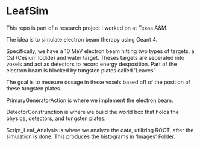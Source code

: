 # LeafSim

This repo is part of a research project I worked on at Texas A&M.

The idea is to simulate electron beam therapy using Geant 4.

Specifically, we have a 10 MeV electron beam hitting two types of targets, a CsI (Cesium Iodide) and water target. Theses targets are seperated into voxels and act as detectors to record energy desposition. Part of the electron beam is blocked by tungsten plates called 'Leaves'.

The goal is to measure dosage in these voxels based off of the position of these tungsten plates. 

PrimaryGeneratorAction is where we implement the electron beam. 

DetectorConstrunction is where we build the world box that holds the physics, detectors, and tungsten plates.

Script_Leaf_Analysis is where we analyze the data, utilizing ROOT, after the simulation is done. This produces the histograms in 'Images' Folder.
